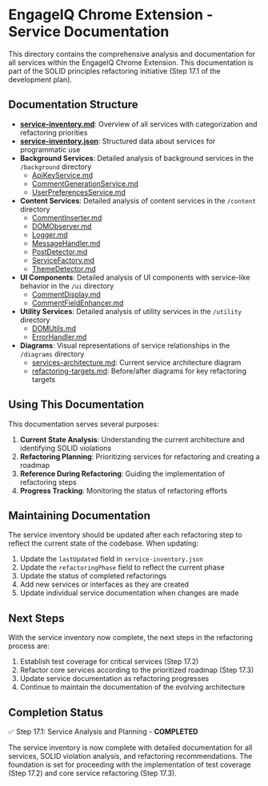 # EngageIQ Chrome Extension - Service Documentation

This directory contains the comprehensive analysis and documentation for all services within the EngageIQ Chrome Extension. This documentation is part of the SOLID principles refactoring initiative (Step 17.1 of the development plan).

## Documentation Structure

- **[service-inventory.md](./service-inventory.md)**: Overview of all services with categorization and refactoring priorities
- **[service-inventory.json](./service-inventory.json)**: Structured data about services for programmatic use
- **Background Services**: Detailed analysis of background services in the `/background` directory
  - [ApiKeyService.md](./background/ApiKeyService.md)
  - [CommentGenerationService.md](./background/CommentGenerationService.md)
  - [UserPreferencesService.md](./background/UserPreferencesService.md)
- **Content Services**: Detailed analysis of content services in the `/content` directory
  - [CommentInserter.md](./content/CommentInserter.md)
  - [DOMObserver.md](./content/DOMObserver.md)
  - [Logger.md](./content/Logger.md)
  - [MessageHandler.md](./content/MessageHandler.md)
  - [PostDetector.md](./content/PostDetector.md)
  - [ServiceFactory.md](./content/ServiceFactory.md)
  - [ThemeDetector.md](./content/ThemeDetector.md)
- **UI Components**: Detailed analysis of UI components with service-like behavior in the `/ui` directory
  - [CommentDisplay.md](./ui/CommentDisplay.md)
  - [CommentFieldEnhancer.md](./ui/CommentFieldEnhancer.md)
- **Utility Services**: Detailed analysis of utility services in the `/utility` directory
  - [DOMUtils.md](./utility/DOMUtils.md)
  - [ErrorHandler.md](./utility/ErrorHandler.md)
- **Diagrams**: Visual representations of service relationships in the `/diagrams` directory
  - [services-architecture.md](./diagrams/services-architecture.md): Current service architecture diagram
  - [refactoring-targets.md](./diagrams/refactoring-targets.md): Before/after diagrams for key refactoring targets

## Using This Documentation

This documentation serves several purposes:

1. **Current State Analysis**: Understanding the current architecture and identifying SOLID violations
2. **Refactoring Planning**: Prioritizing services for refactoring and creating a roadmap
3. **Reference During Refactoring**: Guiding the implementation of refactoring steps
4. **Progress Tracking**: Monitoring the status of refactoring efforts

## Maintaining Documentation

The service inventory should be updated after each refactoring step to reflect the current state of the codebase. When updating:

1. Update the `lastUpdated` field in `service-inventory.json`
2. Update the `refactoringPhase` field to reflect the current phase
3. Update the status of completed refactorings
4. Add new services or interfaces as they are created
5. Update individual service documentation when changes are made

## Next Steps

With the service inventory now complete, the next steps in the refactoring process are:

1. Establish test coverage for critical services (Step 17.2)
2. Refactor core services according to the prioritized roadmap (Step 17.3)
3. Update service documentation as refactoring progresses
4. Continue to maintain the documentation of the evolving architecture

## Completion Status

✅ Step 17.1: Service Analysis and Planning - **COMPLETED**

The service inventory is now complete with detailed documentation for all services, SOLID violation analysis, and refactoring recommendations. The foundation is set for proceeding with the implementation of test coverage (Step 17.2) and core service refactoring (Step 17.3). 